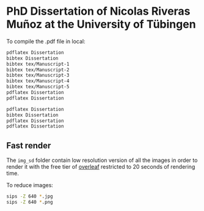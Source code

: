 # PhD Dissertation of Nicolas Riveras Muñoz at the University of Tübingen

To compile the .pdf file in local:

```bash
pdflatex Dissertation
bibtex Dissertation
bibtex tex/Manuscript-1
bibtex tex/Manuscript-2
bibtex tex/Manuscript-3
bibtex tex/Manuscript-4
bibtex tex/Manuscript-5
pdflatex Dissertation
pdflatex Dissertation
```

```bash
pdflatex Dissertation
bibtex Dissertation
pdflatex Dissertation
pdflatex Dissertation
```

## Fast render

The `img_sd` folder contain low resolution version of all the images in order to render it with the free tier of [overleaf](https://www.overleaf.com/) restricted to 20 seconds of rendering time.

To reduce images:
```bash
sips -Z 640 *.jpg
sips -Z 640 *.png
```
